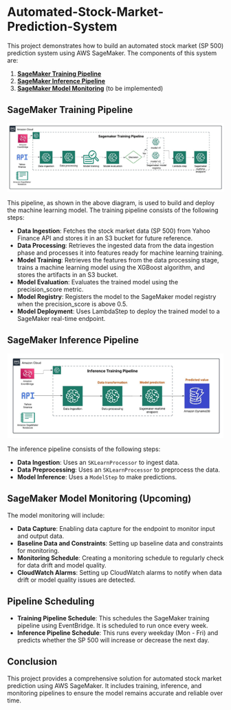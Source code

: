 # Automated-Stock-Market-Prediction-System

This project demonstrates how to build an automated stock market (SP 500) prediction system using AWS SageMaker. The components of this system are:

1. [**SageMaker Training Pipeline**](sagemaker-training-pipeline.ipynb)
2. [**SageMaker Inference Pipeline**](sagemaker-inference-pipeline.ipynb)
3. [**SageMaker Model Monitoring**](#sagemaker-model-monitoring-upcoming) (to be implemented)

## SageMaker Training Pipeline

![Sagemaker training pipeline](/images/Training_pipeline.jpeg)

This pipeline, as shown in the above diagram, is used to build and deploy the machine learning model. The training pipeline consists of the following steps:

- **Data Ingestion**: Fetches the stock market data (SP 500) from Yahoo Finance API and stores it in an S3 bucket for future reference.
- **Data Processing**: Retrieves the ingested data from the data ingestion phase and processes it into features ready for machine learning training.
- **Model Training**: Retrieves the features from the data processing stage, trains a machine learning model using the XGBoost algorithm, and stores the artifacts in an S3 bucket.
- **Model Evaluation**: Evaluates the trained model using the precision_score metric.
- **Model Registry**: Registers the model to the SageMaker model registry when the precision_score is above 0.5.
- **Model Deployment**: Uses LambdaStep to deploy the trained model to a SageMaker real-time endpoint.

## SageMaker Inference Pipeline

![Sagemaker inference pipeline](/images/Inference_pipeline.jpeg)

The inference pipeline consists of the following steps:
- **Data Ingestion**: Uses an `SKLearnProcessor` to ingest data.
- **Data Preprocessing**: Uses an `SKLearnProcessor` to preprocess the data.
- **Model Inference**: Uses a `ModelStep` to make predictions.

## SageMaker Model Monitoring (Upcoming)

The model monitoring will include:
- **Data Capture**: Enabling data capture for the endpoint to monitor input and output data.
- **Baseline Data and Constraints**: Setting up baseline data and constraints for monitoring.
- **Monitoring Schedule**: Creating a monitoring schedule to regularly check for data drift and model quality.
- **CloudWatch Alarms**: Setting up CloudWatch alarms to notify when data drift or model quality issues are detected.


## Pipeline Scheduling

- **Training Pipeline Schedule**: This schedules the SageMaker training pipeline using EventBridge. It is scheduled to run once every week.
- **Inference Pipeline Schedule**: This runs every weekday (Mon - Fri) and predicts whether the SP 500 will increase or decrease the next day.

## Conclusion

This project provides a comprehensive solution for automated stock market prediction using AWS SageMaker. It includes training, inference, and monitoring pipelines to ensure the model remains accurate and reliable over time.